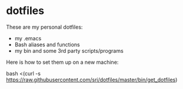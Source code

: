 dotfiles
========

These are my personal dotfiles:
* my .emacs
* Bash aliases and functions
* my bin and some 3rd party scripts/programs

Here is how to set them up on a new machine:

bash <(curl -s https://raw.githubusercontent.com/sri/dotfiles/master/bin/get_dotfiles)
